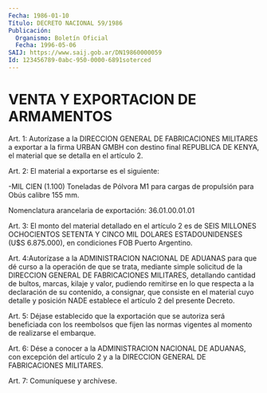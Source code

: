 ```yaml
---
Fecha: 1986-01-10
Título: DECRETO NACIONAL 59/1986
Publicación:
  Organismo: Boletín Oficial
  Fecha: 1996-05-06
SAIJ: https://www.saij.gob.ar/DN19860000059
Id: 123456789-0abc-950-0000-6891soterced
---
```

# VENTA Y EXPORTACION DE ARMAMENTOS

<a id="1"></a>
Art. 1: Autorízase a la DIRECCION GENERAL DE FABRICACIONES MILITARES a exportar a la firma URBAN GMBH con destino final REPUBLICA DE KENYA, el material que se detalla en el artículo 2.

<a id="2"></a>
Art. 2: El material a exportarse es el siguiente:

-MIL CIEN (1.100) Toneladas de Pólvora M1 para cargas de propulsión para Obús calibre 155 mm.

Nomenclatura arancelaria de exportación: 36.01.00.01.01

<a id="3"></a>
Art. 3: El monto del material detallado en el artículo 2 es de SEIS MILLONES OCHOCIENTOS SETENTA Y CINCO MIL DOLARES ESTADOUNIDENSES (U$S 6.875.000), en condiciones FOB Puerto Argentino.

<a id="4"></a>
Art. 4:Autorízase a la ADMINISTRACION NACIONAL DE ADUANAS para que dé curso a la operación de que se trata, mediante simple solicitud de la DIRECCION GENERAL DE FABRICACIONES MILITARES, detallando cantidad de bultos, marcas, kilaje y valor, pudiendo remitirse en lo que respecta a la declaración de su contenido, a consignar, que consiste en el material cuyo detalle y posición NADE establece el artículo 2 del presente Decreto.

<a id="5"></a>
Art. 5: Déjase establecido que la exportación que se autoriza será beneficiada con los reembolsos que fijen las normas vigentes al momento de realizarse el embarque.

<a id="6"></a>
Art. 6: Dése a conocer a la ADMINISTRACION NACIONAL DE ADUANAS, con excepción del artículo 2 y a la DIRECCION GENERAL DE FABRICACIONES MILITARES.

<a id="7"></a>
Art. 7: Comuníquese y archívese.